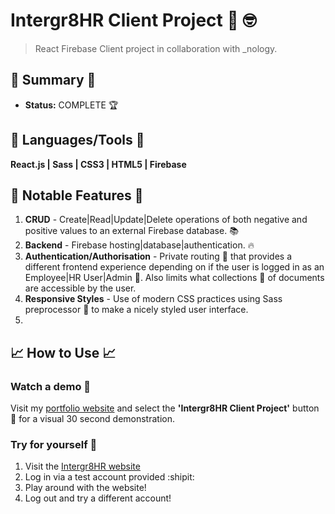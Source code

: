 # Intergr8HR Client Project 🏢 :nerd_face:
> React Firebase Client project in collaboration with _nology.

## :satellite: Summary :satellite:
   - __Status:__ COMPLETE 🏆

## :hammer: Languages/Tools :hammer:
__React.js | Sass | CSS3 | HTML5 | Firebase__

## 🔬 Notable Features 🔬
1. __CRUD__ - Create|Read|Update|Delete operations of both negative and positive values to an external Firebase database. :books:
2. __Backend__ - Firebase hosting|database|authentication. :fire:
3. __Authentication/Authorisation__ - Private routing :ticket: that provides a different frontend experience depending on if the user is logged in as an Employee|HR User|Admin  :cop:. Also limits what collections :bookmark: of documents are accessible by the user.
4. __Responsive Styles__ - Use of modern CSS practices using Sass preprocessor :nail_care: to make a nicely styled user interface.
6. 

## :chart_with_upwards_trend: How to Use :chart_with_upwards_trend:
### Watch a demo :movie_camera:
Visit my [portfolio website](https://tobymould.com/) and select the __'Intergr8HR Client Project'__ button :black_square_button: for a visual 30 second demonstration.

### Try for yourself :raised_hands:
1. Visit the [Intergr8HR website](https://intergr8-42df9.web.app/)
2. Log in via a test account provided :shipit:
3. Play around with the website!
4. Log out and try a different account!
